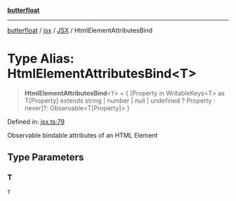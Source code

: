 [**butterfloat**](../../../../../../index.md)

***

[butterfloat](../../../../../../index.md) / [jsx](../../../index.md) / [JSX](../index.md) / HtmlElementAttributesBind

# Type Alias: HtmlElementAttributesBind\<T\>

> **HtmlElementAttributesBind**\<`T`\> = \{ \[Property in WritableKeys\<T\> as T\[Property\] extends string \| number \| null \| undefined ? Property : never\]?: Observable\<T\[Property\]\> \}

Defined in: [jsx.ts:79](https://github.com/WorldMaker/butterfloat/blob/df545ef96728808e6ed86d129bea41fdc458751b/jsx.ts#L79)

Observable bindable attributes of an HTML Element

## Type Parameters

### T

`T`
